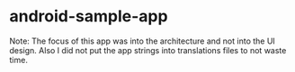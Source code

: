 # android-sample-app
Note: The focus of this app was into the architecture and not into the UI design. Also I did not put the app strings into translations files to not waste time.
